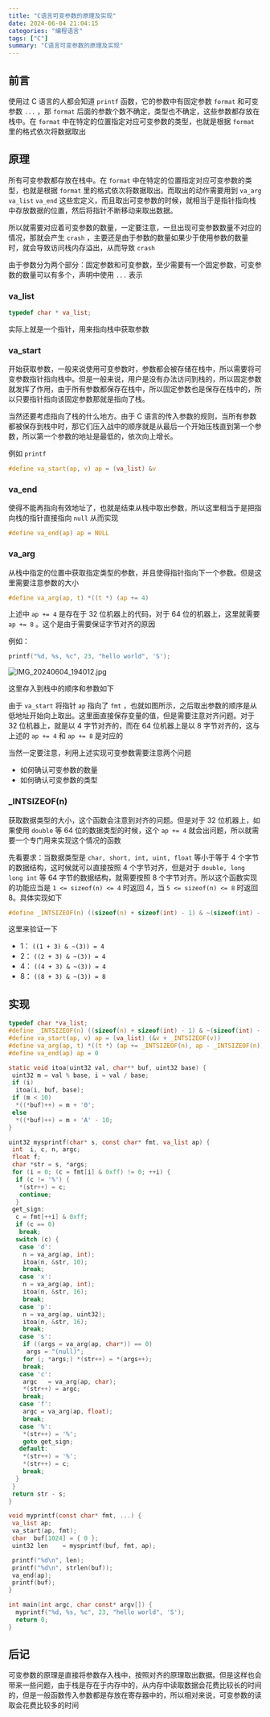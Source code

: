 ```yaml
---
title: "C语言可变参数的原理及实现"
date: 2024-06-04 21:04:15
categories: "编程语言"
tags: ["C"]
summary: "C语言可变参数的原理及实现"
---
```


## 前言

使用过 C 语言的人都会知道 `printf` 函数，它的参数中有固定参数 `format` 和可变参数 `...` ，那 `format` 后面的参数个数不确定，类型也不确定，这些参数都存放在栈中。在 `format` 中在特定的位置指定对应可变参数的类型，也就是根据 `format` 里的格式依次将数据取出

## 原理

所有可变参数都存放在栈中。在 `format` 中在特定的位置指定对应可变参数的类型，也就是根据 `format` 里的格式依次将数据取出。而取出的动作需要用到 `va_arg` `va_list` `va_end` 这些宏定义，而且取出可变参数的时候，就相当于是指针指向栈中存放数据的位置，然后将指针不断移动来取出数据。

所以就需要对应着可变参数的数量，一定要注意，一旦出现可变参数数量不对应的情况，那就会产生 `crash` ，主要还是由于参数的数量如果少于使用参数的数量时，就会导致访问栈内存溢出，从而导致 `crash`

由于参数分为两个部分：固定参数和可变参数，至少需要有一个固定参数，可变参数的数量可以有多个，声明中使用 `...` 表示

### va_list

```c
typedef char * va_list;
```

实际上就是一个指针，用来指向栈中获取参数

### va_start

开始获取参数，一般来说使用可变参数时，参数都会被存储在栈中，所以需要将可变参数指针指向栈中。但是一般来说，用户是没有办法访问到栈的，所以固定参数就发挥了作用，由于所有参数都保存在栈中，所以固定参数也是保存在栈中的，所以只要指针指向该固定参数那就是指向了栈。

当然还要考虑指向了栈的什么地方。由于 C 语言的传入参数的规则，当所有参数都被保存到栈中时，那它们压入战中的顺序就是从最后一个开始压栈直到第一个参数，所以第一个参数的地址是最低的，依次向上增长。

例如 `printf`

```c
#define va_start(ap, v) ap = (va_list) &v
```

### va_end

使得不能再指向有效地址了，也就是结束从栈中取出参数，所以这里相当于是把指向栈的指针直接指向 `null` 从而实现

```c
#define va_end(ap) ap = NULL
```

### va_arg

从栈中指定的位置中获取指定类型的参数，并且使得指针指向下一个参数。但是这里需要注意参数的大小

```c
#define va_arg(ap, t) *((t *) (ap += 4) 
```

上述中 `ap += 4` 是存在于 32 位机器上的代码，对于 64 位的机器上，这里就需要 `ap += 8` 。这个是由于需要保证字节对齐的原因

例如：

```c
printf("%d, %s, %c", 23, "hello world", 'S');
```

![IMG_20240604_194012.jpg](./IMG_20240604_194012.jpg)

这里存入到栈中的顺序和参数如下

由于 `va_start` 将指针 `ap` 指向了 `fmt` ，也就如图所示，之后取出参数的顺序是从低地址开始向上取出。这里面直接保存变量的值，但是需要注意对齐问题。对于 32 位机器上，就是以 4 字节对齐的，而在 64 位机器上是以 8 字节对齐的，这与上述的 `ap += 4` 和 `ap += 8` 是对应的

当然一定要注意，利用上述实现可变参数需要注意两个问题

- 如何确认可变参数的数量
- 如何确认可变参数的类型

### _INTSIZEOF(n)

获取数据类型的大小，这个函数会注意到对齐的问题。但是对于 32 位机器上，如果使用 `double` 等 64 位的数据类型的时候，这个 `ap += 4` 就会出问题，所以就需要一个专门用来实现这个情况的函数

先看要求：当数据类型是 `char, short, int, uint, float` 等小于等于 4 个字节的数据结构，这时候就可以直接按照 4 个字节对齐，但是对于 `double, long long int` 等 64 字节的数据结构，就需要按照 8 个字节对齐。所以这个函数实现的功能应当是 `1 <= sizeof(n) <= 4` 时返回 4，当 `5 <= sizeof(n) <= 8` 时返回 8。具体实现如下

```c
#define _INTSIZEOF(n) ((sizeof(n) + sizeof(int) - 1) & ~(sizeof(int) - 1)) 
```

这里来验证一下

- 1： `((1 + 3) & ~(3)) = 4`
- 2： `((2 + 3) & ~(3)) = 4`
- 4： `((4 + 3) & ~(3)) = 4`
- 8： `((8 + 3) & ~(3)) = 8`

## 实现

```c
typedef char *va_list;
#define _INTSIZEOF(n) ((sizeof(n) + sizeof(int) - 1) & ~(sizeof(int) - 1))
#define va_start(ap, v) ap = (va_list) (&v + _INTSIZEOF(v))
#define va_arg(ap, t) *((t *) (ap += _INTSIZEOF(n), ap - _INTSIZEOF(n)))
#define va_end(ap) ap = 0

static void itoa(uint32 val, char** buf, uint32 base) {
 uint32 m = val % base, i = val / base;
 if (i)
  itoa(i, buf, base);
 if (m < 10)
  *((*buf)++) = m + '0';
 else
  *((*buf)++) = m + 'A' - 10;
}

uint32 mysprintf(char* s, const char* fmt, va_list ap) {
 int  i, c, n, argc;
 float f;
 char *str = s, *args;
 for (i = 0; (c = fmt[i] & 0xff) != 0; ++i) {
  if (c != '%') {
   *(str++) = c;
   continue;
  }
 get_sign:
  c = fmt[++i] & 0xff;
  if (c == 0)
   break;
  switch (c) {
   case 'd':
    n = va_arg(ap, int);
    itoa(n, &str, 10);
    break;
   case 'x':
    n = va_arg(ap, int);
    itoa(n, &str, 16);
    break;
   case 'p':
    n = va_arg(ap, uint32);
    itoa(n, &str, 16);
    break;
   case 's':
    if ((args = va_arg(ap, char*)) == 0)
     args = "(null)";
    for (; *args;) *(str++) = *(args++);
    break;
   case 'c':
    argc   = va_arg(ap, char);
    *(str++) = argc;
    break;
   case 'f':
    argc = va_arg(ap, float);
    break;
   case '%':
    *(str++) = '%';
    goto get_sign;
   default:
    *(str++) = '%';
    *(str++) = c;
    break;
  }
 }
 return str - s;
}

void myprintf(const char* fmt, ...) {
 va_list ap;
 va_start(ap, fmt);
 char  buf[1024] = { 0 };
 uint32 len    = mysprintf(buf, fmt, ap);

 printf("%d\n", len);
 printf("%d\n", strlen(buf));
 va_end(ap);
 printf(buf);
}

int main(int argc, char const* argv[]) {
  myprintf("%d, %s, %c", 23, "hello world", 'S');
  return 0;
}
```

## 后记

可变参数的原理是直接将参数存入栈中，按照对齐的原理取出数据。但是这样也会带来一些问题，由于栈是存在于内存中的，从内存中读取数据会花费比较长的时间的，但是一般函数传入参数都是存放在寄存器中的，所以相对来说，可变参数的读取会花费比较多的时间
